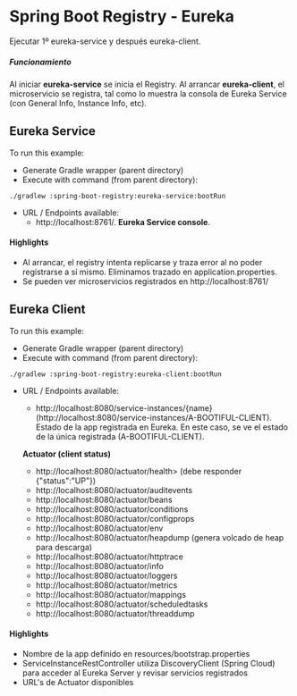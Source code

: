 
# Spring Boot Registry - Eureka

Ejecutar 1º eureka-service y después eureka-client.

##### Funcionamiento
Al iniciar <b>eureka-service</b> se inicia el Registry. Al arrancar <b>eureka-client</b>, el microservicio se registra,
tal como lo muestra la consola de Eureka Service (con General Info, Instance Info, etc).

## Eureka Service

To run this example:
+ Generate Gradle wrapper (parent directory)
+ Execute with command (from parent directory):

```
./gradlew :spring-boot-registry:eureka-service:bootRun
```

+ URL / Endpoints available:
    - http<nolink>://localhost:8761/. <b>Eureka Service console</b>.
    
#### Highlights

+ Al arrancar, el registry intenta replicarse y traza error al no poder registrarse a sí mismo. Eliminamos trazado en 
application.properties.
+ Se pueden ver microservicios registrados en http<nolink>://localhost:8761/


## Eureka Client

To run this example:
+ Generate Gradle wrapper (parent directory)
+ Execute with command (from parent directory):

```
./gradlew :spring-boot-registry:eureka-client:bootRun
```

+ URL / Endpoints available:
    - http:<nolink>//localhost:8080/service-instances/{name} (http:<nolink>//localhost:8080/service-instances/A-BOOTIFUL-CLIENT). 
    Estado de la app registrada en Eureka. En este caso, se ve el estado de la única registrada (A-BOOTIFUL-CLIENT).
    
    <b>Actuator (client status)</b>
    - http<nolink>://localhost:8080/actuator/health> (debe responder {"status":"UP"})
    - http<nolink>://localhost:8080/actuator/auditevents
    - http<nolink>://localhost:8080/actuator/beans
    - http<nolink>://localhost:8080/actuator/conditions
    - http<nolink>://localhost:8080/actuator/configprops
    - http<nolink>://localhost:8080/actuator/env
    - http<nolink>://localhost:8080/actuator/heapdump (genera volcado de heap para descarga)
    - http<nolink>://localhost:8080/actuator/httptrace
    - http<nolink>://localhost:8080/actuator/info
    - http<nolink>://localhost:8080/actuator/loggers
    - http<nolink>://localhost:8080/actuator/metrics
    - http<nolink>://localhost:8080/actuator/mappings
    - http<nolink>://localhost:8080/actuator/scheduledtasks
    - http<nolink>://localhost:8080/actuator/threaddump    
    
#### Highlights

+ Nombre de la app definido en resources/bootstrap.properties
+ ServiceInstanceRestController utiliza DiscoveryClient (Spring Cloud) para acceder al Eureka Server y revisar servicios
 registrados 
+ URL's de Actuator disponibles